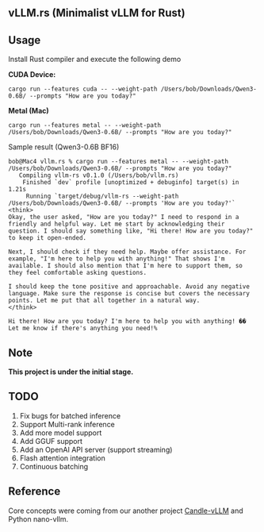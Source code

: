 ## vLLM.rs (Minimalist vLLM for Rust)

## Usage
Install Rust compiler and execute the following demo

**CUDA Device:**
```
cargo run --features cuda -- --weight-path /Users/bob/Downloads/Qwen3-0.6B/ --prompts "How are you today?"
```

**Metal (Mac)**
```
cargo run --features metal -- --weight-path /Users/bob/Downloads/Qwen3-0.6B/ --prompts "How are you today?"
```

Sample result (Qwen3-0.6B BF16)

```
bob@Mac4 vllm.rs % cargo run --features metal -- --weight-path /Users/bob/Downloads/Qwen3-0.6B/ --prompts "How are you today?"
   Compiling vllm-rs v0.1.0 (/Users/bob/vllm.rs)
    Finished `dev` profile [unoptimized + debuginfo] target(s) in 1.21s
     Running `target/debug/vllm-rs --weight-path /Users/bob/Downloads/Qwen3-0.6B/ --prompts 'How are you today?'`
<think>
Okay, the user asked, "How are you today?" I need to respond in a friendly and helpful way. Let me start by acknowledging their question. I should say something like, "Hi there! How are you today?" to keep it open-ended.

Next, I should check if they need help. Maybe offer assistance. For example, "I'm here to help you with anything!" That shows I'm available. I should also mention that I'm here to support them, so they feel comfortable asking questions.

I should keep the tone positive and approachable. Avoid any negative language. Make sure the response is concise but covers the necessary points. Let me put that all together in a natural way.
</think>

Hi there! How are you today? I'm here to help you with anything! �� Let me know if there's anything you need!%                                                                                
```

## Note
**This project is under the initial stage.**

## TODO

1. Fix bugs for batched inference
2. Support Multi-rank inference
3. Add more model support
4. Add GGUF support
5. Add an OpenAI API server (support streaming)
6. Flash attention integration
7. Continuous batching

## Reference

Core concepts were coming from our another project [Candle-vLLM](https://github.com/EricLBuehler/candle-vllm) and Python nano-vllm.